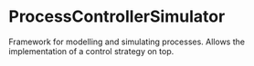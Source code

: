 # ProcessControllerSimulator
Framework for modelling and simulating processes. Allows the implementation of a control strategy on top.
